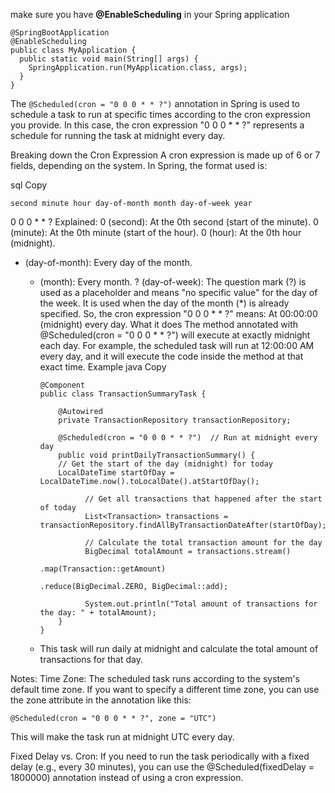 make sure you have **@EnableScheduling**  in your Spring application

    @SpringBootApplication
    @EnableScheduling 
    public class MyApplication {
      public static void main(String[] args) {
        SpringApplication.run(MyApplication.class, args);
      }
    }


The `@Scheduled(cron = "0 0 0 * * ?")` annotation in Spring is used to schedule a task to run at specific times according to the cron expression you provide. In this case, the cron expression "0 0 0 * * ?" represents a schedule for running the task at midnight every day.

Breaking down the Cron Expression
A cron expression is made up of 6 or 7 fields, depending on the system. In Spring, the format used is:

sql
Copy

    second minute hour day-of-month month day-of-week year

0 0 0 * * ? Explained:
0 (second): At the 0th second (start of the minute).
0 (minute): At the 0th minute (start of the hour).
0 (hour): At the 0th hour (midnight).
* (day-of-month): Every day of the month.
  * (month): Every month.
    ? (day-of-week): The question mark (?) is used as a placeholder and means "no specific value" for the day of the week. It is used when the day of the month (*) is already specified.
    So, the cron expression "0 0 0 * * ?" means:
    At 00:00:00 (midnight) every day.
    What it does
    The method annotated with @Scheduled(cron = "0 0 0 * * ?") will execute at exactly midnight each day.
    For example, the scheduled task will run at 12:00:00 AM every day, and it will execute the code inside the method at that exact time.
    Example
    java
    Copy
    
        @Component
        public class TransactionSummaryTask {

            @Autowired
            private TransactionRepository transactionRepository;
        
            @Scheduled(cron = "0 0 0 * * ?")  // Run at midnight every day
            public void printDailyTransactionSummary() {
            // Get the start of the day (midnight) for today
            LocalDateTime startOfDay = LocalDateTime.now().toLocalDate().atStartOfDay();
        
                  // Get all transactions that happened after the start of today
                  List<Transaction> transactions = transactionRepository.findAllByTransactionDateAfter(startOfDay);
        
                  // Calculate the total transaction amount for the day
                  BigDecimal totalAmount = transactions.stream()
                                                       .map(Transaction::getAmount)
                                                       .reduce(BigDecimal.ZERO, BigDecimal::add);
        
                  System.out.println("Total amount of transactions for the day: " + totalAmount);
            }
        }
  * 
    This task will run daily at midnight and calculate the total amount of transactions for that day.

Notes:
Time Zone: The scheduled task runs according to the system's default time zone. If you want to specify a different time zone, you can use the zone attribute in the annotation like this:


    @Scheduled(cron = "0 0 0 * * ?", zone = "UTC")
This will make the task run at midnight UTC every day.

Fixed Delay vs. Cron: If you need to run the task periodically with a fixed delay (e.g., every 30 minutes), you can use the @Scheduled(fixedDelay = 1800000) annotation instead of using a cron expression.
